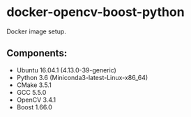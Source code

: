 # docker-opencv-boost-python

Docker image setup.

## Components: 
- Ubuntu 16.04.1 (4.13.0-39-generic)
- Python 3.6 (Miniconda3-latest-Linux-x86_64)
- CMake 3.5.1
- GCC 5.5.0
- OpenCV 3.4.1
- Boost 1.66.0 

